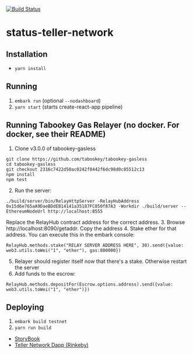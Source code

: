 [![Build Status](https://travis-ci.org/status-im/status-teller-network.svg?branch=master)](https://travis-ci.org/status-im/status-teller-network)

# status-teller-network

## Installation

- `yarn install`

## Running

1. `embark run` (optional `--nodashboard`)
2. `yarn start` (starts create-react-app pipeline)

## Running Tabookey Gas Relayer (no docker. For docker, see their README)
1. Clone v3.0.0 of tabookey-gasless
```
git clone https://github.com/tabookey/tabookey-gasless
cd tabookey-gasless
git checkout 2316c7422d50ac0242f8442f6dc98d0c85512c13
npm install
npm test
```
2. Run the server:
```
./build/server/bin/RelayHttpServer -RelayHubAddress 0x15d6e765aA9DaeBDdEB14141a35187FC850f87A3 -Workdir ./build/server --EthereumNodeUrl http://localhost:8555
```
Replace the RelayHub contract address for the correct address.
3. Browse http://localhost:8090/getaddr. Copy the address
4. Stake ether for that address. You can execute this in the embark console:
```
RelayHub.methods.stake("RELAY SERVER ADDRESS HERE", 30).send({value: web3.utils.toWei("1", "ether"), gas:800000}) 
```
5. Relayer should register itself now that there's a stake. Otherwise restart the server
6. Add funds to the escrow:
```
RelayHub.methods.depositFor(Escrow.options.address).send({value: web3.utils.toWei("1", "ether")})
```

## Deploying

1. `embark build testnet`
2. `yarn run build`

* [StoryBook](https://status-im.github.io/status-teller-network/storybook/)
* [Teller Network Dapp (Rinkeby)](https://status-im.github.io/status-teller-network/build/)
